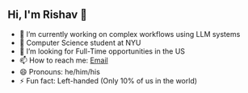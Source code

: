 ## Hi, I'm Rishav 👋

- 💼 I’m currently working on complex workflows using LLM systems
- 📖 Computer Science student at NYU
- 🔭 I’m looking for Full-Time opportunities in the US
- 📫 How to reach me: [Email](mailto:rr4577@nyu.edu?subject=Let's%20connect)
- 😄 Pronouns: he/him/his
- ⚡ Fun fact: Left-handed (Only 10% of us in the world)

<!--
**rishavroy97/rishavroy97** is a ✨ _special_ ✨ repository because its `README.md` (this file) appears on your GitHub profile.

Here are some ideas to get you started:

- 🔭 I’m currently working on ...
- 🌱 I’m currently learning ...
- 👯 I’m looking to collaborate on ...
- 🤔 I’m looking for help with ...
- 💬 Ask me about ...
- 📫 How to reach me: ...
- 😄 Pronouns: ...
- ⚡ Fun fact: ...
-->
